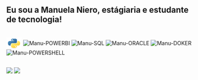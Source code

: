 ## Eu sou a Manuela Niero, estágiaria e estudante de tecnologia!

<div style="display: inline_block"><br>
  <img align="center" alt="Manu-Python" height="30" width="40" src="https://raw.githubusercontent.com/devicons/devicon/master/icons/python/python-original.svg">
  <img align="center" alt="Manu-POWERBI" height="30" width="40" src="https://img.icons8.com/?size=100&id=qYfwpsRXEcpc&format=png&color=000000" />
  <img align="center" alt="Manu-SQL" height="30" width="40" src="https://cdn.jsdelivr.net/gh/devicons/devicon@latest/icons/microsoftsqlserver/microsoftsqlserver-original-wordmark.svg" /> 
  <img align="center" alt="Manu-ORACLE" height="30" width="40" src="https://cdn.jsdelivr.net/gh/devicons/devicon@latest/icons/oracle/oracle-original.svg" />
  <img align="center" alt="Manu-DOKER" height="30" width="40" src="https://cdn.jsdelivr.net/gh/devicons/devicon@latest/icons/docker/docker-plain-wordmark.svg" />
  <img align="center" alt="Manu-POWERSHELL " height="30" width="40" src="https://cdn.jsdelivr.net/gh/devicons/devicon@latest/icons/powershell/powershell-original.svg" />
          
</div>
  
  ##
 
<div> 
  <a href = "mailto:manuela.niero@hotmail.com"><img src="https://img.shields.io/badge/-Gmail-%23333?style=for-the-badge&logo=gmail&logoColor=white" target="_blank"></a>
  <a href="https://www.linkedin.com/in/manuela-niero?utm_source=share&utm_campaign=share_via&utm_content=profile&utm_medium=ios_app " target="_blank"><img src="https://img.shields.io/badge/-LinkedIn-%230077B5?style=for-the-badge&logo=linkedin&logoColor=white" target="_blank"></a> 
  
</div>
